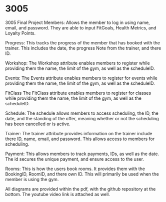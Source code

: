 # 3005
3005 Final Project
Members:
Allows the member to log in using name, email, and password. They are able to input FitGoals, Health Metrics, and Loyalty Points.

Progress: 
This tracks the progress of the member that has booked with the trainer. This includes the date, the progress Note from the trainer, and there ID.

Workshop:
The Workshop attribute enables members to register while providing them the name, the limit of the gym, as well as the scheduleID.

Events:
The Events attribute enables members to register for events while providing them the name, the limit of the gym, as well as the scheduleID.

FitClass
The FitClass attribute enables members to register for classes while providing them the name, the limit of the gym, as well as the scheduleID.

Schedule:
The schedule allows members to access scheduling, the ID, the date, and the standing of the offer, meaning whether or not the scheduling has been cancelled or is active.

Trainer:
The trainer attribute provides information on the trainer include there ID, name, email, and password. This allows access to members for scheduling.

Payment:
This allows members to track payments, IDs, as well as the date. The id secures the unique payment, and ensure access to the user.

Rooms:
This is how the users book rooms. It provides them with the BookingID, RoomID, and there own ID. This will primarily be used when the member is using the gym.

All diagrams are provided within the pdf, with the github repository at the bottom. The youtube video link is attached as well.
